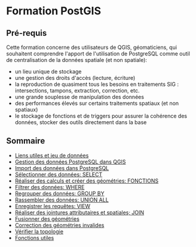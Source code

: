 # Formation PostGIS

## Pré-requis

Cette formation concerne des utilisateurs de QGIS, géomaticiens, qui souhaitent comprendre l'apport de l'utilisation de PostgreSQL comme outil de centralisation de la données spatiale (et non spatiale):

* un lieu unique de stockage
* une gestion des droits d'accès (lecture, écriture)
* la reproduction de quasiment tous les besoins en traitements SIG : intersections, tampons, extraction, correction, etc.
* une grande souplesse de manipulation des données
* des performances élevés sur certains traitements spatiaux (et non spatiaux)
* le stockage de fonctions et de triggers pour assurer la cohérence des données, stocker des outils directement dans la base


## Sommaire

* [Liens utiles et jeu de données](./links_and_data.md)
* [Gestion des données PostgreSQL dans QGIS](./postgresql_in_qgis.md)
* [Import des données dans PostgreSQL](./import_data.md)
* [Sélectionner des données: SELECT](./sql_select.md)
* [Réaliser des calculs et créer des géométries: FONCTIONS](./perform_calculation.md)
* [Filtrer des données: WHERE](./filter_data.md)
* [Regrouper des données: GROUP BY](./group_data.md)
* [Rassembler des données: UNION ALL](./union.md)
* [Enregistrer les requêtes: VIEW](./save_queries.md)
* [Réaliser des jointures attributaires et spatiales; JOIN](./join_data.md)
* [Fusionner des géométries](./merge_geometries.md)
* [Correction des géométries invalides](./validate_geometries.md)
* [Vérifier la topologie](./check_topology.md)
* [Fonctions utiles](./utils.md)

